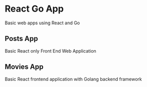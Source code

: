 # React Go App
Basic web apps using React and Go

## Posts App
Basic React only Front End Web Application

## Movies App
Basic React frontend application with Golang backend framework
